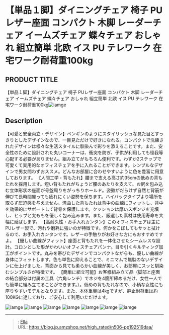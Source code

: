 # 【単品１脚】ダイニングチェア 椅子 PUレザー座面 コンパクト 木脚 レーダーチェア イームズチェア 蝶々チェア おしゃれ 組立簡単 北欧 イス PU テレワーク 在宅ワーク耐荷重100kg


## PRODUCT TITLE 

【単品１脚】ダイニングチェア 椅子 PUレザー座面 コンパクト 木脚 レーダーチェア イームズチェア 蝶々チェア おしゃれ 組立簡単 北欧 イス PU テレワーク 在宅ワーク耐荷重100kg![iamge](https://b2bfiles1.gigab2b.cn/image/wkseller/7404/伊姆斯192519/PP192519DAA/20210729_9992fd30d854c6a94cad1670f6a01ed7.jpg)

## Description

【可愛と安全両立・デザイン】ペンギンのようにスタイリッシュな見た目とすっきりとしたデザインなので、一目見ただけで好きになれる。コンパクトで洗練されたデザインは様々な生活スタイルに馴染んで彩りを添えることです。また、安全性のために設計された丸いコーナーは、衝突を防ぎ、子供が利用しても怪我等心配する必要がありません。組み立てがもちろん便利です。わずか2ステップで可愛くて実用的なオフィスチェアを手に入れることができます。シンプルなデザインで男女問わずおススメ。どんなお部屋に合わせやすいように色を豊富に用意しております。
【人間工学・背もたれ】腰まで支える高さ約35cmの低めの背もたれを採用します。短い背もたれがちょうど腰のあたりを支えて、お尻を包み込む立体形状の座面が骨盤周りをがっちりホールド。姿勢がだらけず自然と背筋が伸びて長時間座っても疲れにくい姿勢を保ちます。ハイバックタイプより場所を取らず圧迫感を与えません。湾曲した背もたれは背中の曲線にフィットし、背中を効果的にサポートして背骨を保護します。クッションは厚いスポンジを充填し、ヒップと太ももを優しく包み込みます。また、厳選した素材は使用寿命を大幅に延ばします。
【高耐久性・お手入れカンタン】このオフィスチェアは主にPUレザー製で、汚れや磨耗に強いのが特徴です。何かをこぼしてもサッと拭けるので、お手入れカンタンです。レザーの手触りがお好きな方にもおすすめですよ。
【優しい曲線がフィット】座面と背もたれを一体化させたシームレスな設計。コロンとした形がかわいいオフィスチェアパンナ。目を引くキルティング加工がポイントです。丸みを帯びたデザインでコンパクトながらも、優しい曲線が身体にフィットします。色も単色に抑えることで、ミニマムで無駄のないデザインに仕上げました。背面から見ても柔らかい曲線が美しく、お部屋にスッと馴染むシンプルさが特徴です。
【簡単に組立可能】お客様組み立て品（脚部と座面の結合部分は付属の工具（六角レンチ）でネジを4箇所締めるだけ、女性一人でも簡単に組み立てることができます。）。低めの背もたれなので、小柄な女性にも座りやすいモデルとなります。また、本体重量は4kgですが、静止耐荷重は約100KGに達しており、ご安心して利用いただけます。





![iamge](https://b2bfiles1.gigab2b.cn/image/wkseller/7404/伊姆斯192519/PP192519DAA/20210729_6f554bec57f7190b15de96d37f42346d.jpg)
![iamge](https://b2bfiles1.gigab2b.cn/image/wkseller/7404/伊姆斯192519/PP192519DAA/20210729_df038a389da415f6d710ab67df7dad74.jpg)
![iamge](https://b2bfiles1.gigab2b.cn/image/wkseller/7404/伊姆斯192519/PP192519DAA/20210729_dfcbde278dcd23657e3d8c6424876db1.jpg)
![iamge](https://b2bfiles1.gigab2b.cn/image/wkseller/7404/伊姆斯192519/PP192519DAA/20210729_eaef9c162e7421497b2a2f47bcaf0df5.jpg)
![iamge](https://b2bfiles1.gigab2b.cn/image/wkseller/7404/伊姆斯192519/PP192519DAA/20210729_f568d31b27c2a2af44824e3b40a80b3a.jpg)
![iamge](https://b2bfiles1.gigab2b.cn/image/wkseller/7404/伊姆斯192519/PP192519DAA/20210729_fae2598fb569e8b506eeb5a4fc9625cd.jpg)
![iamge](https://b2bfiles1.gigab2b.cn/image/wkseller/7404/伊姆斯192519/PP192519DAA/20210729_5e1144309b5ec5b037dfed7838bb3916.jpg)


---

> : [Ella](https://blog.jp.amzshop.net/)  
> URL: https://blog.jp.amzshop.net/high_rated/n506-pp192519daa/  

